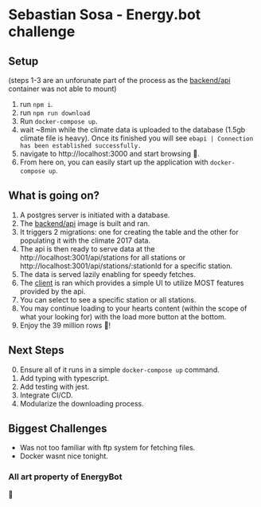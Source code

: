 # Sebastian Sosa - Energy.bot challenge

## Setup

(steps 1-3 are an unforunate part of the process as the [backend/api](energybot) container was not able to mount)

1. run `npm i`.
2. run `npm run download`
3. Run `docker-compose up`.
4. wait ~8min while the climate data is uploaded to the database (1.5gb climate file is heavy). Once its finished you will see `ebapi | Connection has been established successfully.`
5. navigate to http://localhost:3000 and start browsing 🥳.
6. From here on, you can easily start up the application with `docker-compose up`.

## What is going on?

1. A postgres server is initiated with a database.
2. The [backend/api](energybot) image is built and ran.
3. It triggers 2 migrations: one for creating the table and the other for populating it with the climate 2017 data.
4. The api is then ready to serve data at the http://localhost:3001/api/stations for all stations or http://localhost:3001/api/stations/:stationId for a specific station.
5. The data is served lazily enabling for speedy fetches.
6. The [client](dbclient) is ran which provides a simple UI to utilize MOST features provided by the api.
7. You can select to see a specific station or all stations.
8. You may continue loading to your hearts content (within the scope of what your looking for) with the load more button at the bottom.
9. Enjoy the 39 million rows 🤖!

## Next Steps

0. Ensure all of it runs in a simple `docker-compose up` command.
1. Add typing with typescript.
2. Add testing with jest.
3. Integrate CI/CD.
4. Modularize the downloading process.

## Biggest Challenges

- Was not too familiar with ftp system for fetching files.
- Docker wasnt nice tonight.

### All art property of EnergyBot

😬
